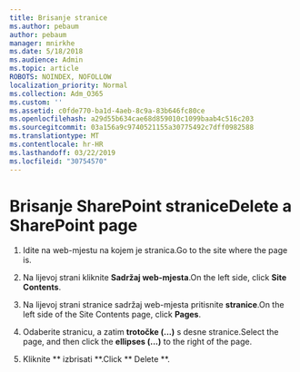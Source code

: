 ```yaml
---
title: Brisanje stranice
ms.author: pebaum
author: pebaum
manager: mnirkhe
ms.date: 5/18/2018
ms.audience: Admin
ms.topic: article
ROBOTS: NOINDEX, NOFOLLOW
localization_priority: Normal
ms.collection: Adm_O365
ms.custom: ''
ms.assetid: c0fde770-ba1d-4aeb-8c9a-83b646fc80ce
ms.openlocfilehash: a29d55b634cae68d859010c1099baab4c516c203
ms.sourcegitcommit: 03a156a9c9740521155a30775492c7dff0982588
ms.translationtype: MT
ms.contentlocale: hr-HR
ms.lasthandoff: 03/22/2019
ms.locfileid: "30754570"
---
```

# <a name="delete-a-sharepoint-page"></a><span data-ttu-id="6202f-102">Brisanje SharePoint stranice</span><span class="sxs-lookup"><span data-stu-id="6202f-102">Delete a SharePoint page</span></span>

1. <span data-ttu-id="6202f-103">Idite na web-mjestu na kojem je stranica.</span><span class="sxs-lookup"><span data-stu-id="6202f-103">Go to the site where the page is.</span></span>
    
2. <span data-ttu-id="6202f-104">Na lijevoj strani kliknite **Sadržaj web-mjesta**.</span><span class="sxs-lookup"><span data-stu-id="6202f-104">On the left side, click **Site Contents**.</span></span> 
    
3. <span data-ttu-id="6202f-105">Na lijevoj strani stranice sadržaj web-mjesta pritisnite **stranice**.</span><span class="sxs-lookup"><span data-stu-id="6202f-105">On the left side of the Site Contents page, click **Pages**.</span></span> 
    
4. <span data-ttu-id="6202f-106">Odaberite stranicu, a zatim **trotočke (...)** s desne stranice.</span><span class="sxs-lookup"><span data-stu-id="6202f-106">Select the page, and then click the **ellipses (...)** to the right of the page.</span></span> 
    
5. <span data-ttu-id="6202f-107">Kliknite \*\* izbrisati \*\*.</span><span class="sxs-lookup"><span data-stu-id="6202f-107">Click \*\* Delete \*\*.</span></span> 
    

